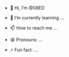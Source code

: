 - 👋 Hi, I’m @08ED

- 🌱 I’m currently learning ...

- 📫 How to reach me ...
  
- 😄 Pronouns: ...

- ⚡ Fun fact: ...

<!---
08ED/08ED is a ✨ special ✨ repository because its `README.md` (this file) appears on your GitHub profile.
You can click the Preview link to take a look at your changes.
--->
